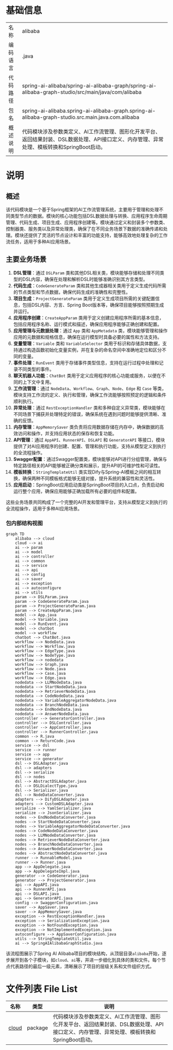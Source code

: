 # 基础信息

|      |      |
|------|------|
| 名称 | alibaba |
| 编码语言 | .java |
| 代码路径 | spring-ai-alibaba/spring-ai-alibaba-graph/spring-ai-alibaba-graph-studio/src/main/java/com/alibaba |
| 包名 | spring-ai-alibaba.spring-ai-alibaba-graph.spring-ai-alibaba-graph-studio.src.main.java.com.alibaba |
| 概述说明 | 代码模块涉及参数类定义、AI工作流管理、图形化开发平台、返回结果封装、DSL数据处理、API接口定义、内存管理、异常处理、模板转换和SpringBoot启动。 |

# 说明

## 概述
该代码模块是一个基于Spring框架的AI工作流管理系统，主要用于管理和处理不同类型节点的数据。模块的核心功能包括DSL数据处理与转换、应用程序生命周期管理、代码生成、项目生成、应用程序创建等。模块通过定义和封装多个参数类、控制器类、服务类以及异常处理类，确保了在不同业务场景下数据的准确传递和处理。模块还提供了灵活的节点设计和丰富的功能支持，能够高效地处理复杂的工作流任务，适用于多种AI应用场景。

## 主要业务场景
1. **DSL管理**：通过 `DSLParam` 类和其他DSL相关类，模块能够存储和处理不同类型的DSL内容，确保在处理和解析DSL时能够准确识别其方言类型。
2. **代码生成**：`CodeGenerateParam` 类和其他生成器相关类用于定义生成代码所需的节点类型和节点数据，确保代码生成的准确性和完整性。
3. **项目生成**：`ProjectGenerateParam` 类用于定义生成项目所需的关键配置信息，包括DSL内容、方言、Spring Boot版本等，确保项目能够按照预期生成并运行。
4. **应用程序创建**：`CreateAppParam` 类用于定义创建应用程序所需的基本信息，包括应用程序名称、运行模式和描述，确保应用程序能够正确创建和配置。
5. **应用管理与元数据处理**：通过 `App` 类和 `AppMetadata` 类，模块能够管理和操作应用的元数据和规格信息，确保在运行模型时具备必要的属性和方法支持。
6. **变量管理**：`Variable` 类和 `VariableSelector` 类用于标识和存储具体数据，支持通过构造函数初始化变量实例，并在复杂的命名空间中准确地定位和区分不同的变量。
7. **事件处理**：`RunEvent` 类用于存储事件类型信息，支持在运行过程中处理和记录不同类型的事件。
8. **聊天机器人功能**：`ChatBot` 类用于定义应用程序的核心功能或服务，以便在不同的上下文中复用。
9. **工作流管理**：通过 `NodeData`、`Workflow`、`Graph`、`Node`、`Edge` 和 `Case` 等类，模块支持工作流的定义、执行和管理，确保工作流能够按照预定的逻辑和条件顺利执行。
10. **异常处理**：通过 `RestExceptionHandler` 类和多种自定义异常类，模块能够在不同场景下捕获并处理特定的错误，确保系统在遇到问题时能够提供清晰、准确的反馈。
11. **内存管理**：`AppMemorySaver` 类负责将应用数据存储在内存中，确保数据的高效访问和操作，并支持应用状态的保存和恢复功能。
12. **API管理**：通过 `AppAPI`、`RunnerAPI`、`DSLAPI` 和 `GeneratorAPI` 等接口，模块提供了对AI应用程序的创建、配置、管理和执行功能，支持从模型定义到执行的全流程操作。
13. **Swagger配置**：通过Swagger配置类，模块能够对API进行分组管理，确保与特定路径相关的API能够被正确分类和展示，提升API的可维护性和可读性。
14. **模板转换**：`StringTemplateUtil` 类实现Dify与Spring-AI模板之间的相互转换，确保两种不同模板格式能够无缝对接，提升系统的兼容性和灵活性。
15. **应用启动**：SpringBoot应用启动类是SpringBoot项目的入口点，负责启动和运行整个应用，确保应用能够正确加载所有必要的组件和配置。

这些业务场景共同构成了一个完整的AI开发和管理平台，支持从模型定义到执行的全流程操作，适用于多种AI应用场景。


### 包内部结构视图

```mermaid
graph TD
    alibaba --> cloud
    cloud --> ai
    ai --> param
    ai --> model
    ai --> controller
    ai --> common
    ai --> service
    ai --> api
    ai --> config
    ai --> saver
    ai --> exception
    ai --> autoconfigure
    ai --> utils
    param --> DSLParam.java
    param --> CodeGenerateParam.java
    param --> ProjectGenerateParam.java
    param --> CreateAppParam.java
    model --> App.java
    model --> Variable.java
    model --> RunEvent.java
    model --> chatbot
    model --> workflow
    chatbot --> ChatBot.java
    workflow --> NodeData.java
    workflow --> Workflow.java
    workflow --> EdgeType.java
    workflow --> NodeType.java
    workflow --> nodedata
    workflow --> Graph.java
    workflow --> Node.java
    workflow --> Case.java
    workflow --> Edge.java
    nodedata --> LLMNodeData.java
    nodedata --> StartNodeData.java
    nodedata --> RetrieverNodeData.java
    nodedata --> CodeNodeData.java
    nodedata --> VariableAggregatorNodeData.java
    nodedata --> BranchNodeData.java
    nodedata --> EndNodeData.java
    nodedata --> AnswerNodeData.java
    controller --> GeneratorController.java
    controller --> DSLController.java
    controller --> AppController.java
    controller --> RunnerController.java
    common --> R.java
    common --> ReturnCode.java
    service --> dsl
    service --> runner
    service --> app
    service --> generator
    dsl --> DSLAdapter.java
    dsl --> adapters
    dsl --> serialize
    dsl --> nodes
    dsl --> AbstractDSLAdapter.java
    dsl --> DSLDialectType.java
    dsl --> Serializer.java
    dsl --> NodeDataConverter.java
    adapters --> DifyDSLAdapter.java
    adapters --> CustomDSLAdapter.java
    serialize --> YamlSerializer.java
    serialize --> JsonSerializer.java
    nodes --> EndNodeDataConverter.java
    nodes --> StartNodeDataConverter.java
    nodes --> VariableAggregatorNodeDataConverter.java
    nodes --> CodeNodeDataConverter.java
    nodes --> LLMNodeDataConverter.java
    nodes --> RetrieverNodeDataConverter.java
    nodes --> BranchNodeDataConverter.java
    nodes --> AnswerNodeDataConverter.java
    nodes --> AbstractNodeDataConverter.java
    runner --> RunnableModel.java
    runner --> Runner.java
    app --> AppDelegate.java
    app --> AppDelegateImpl.java
    generator --> CodeGenerator.java
    generator --> ProjectGenerator.java
    api --> AppAPI.java
    api --> RunnerAPI.java
    api --> DSLAPI.java
    api --> GeneratorAPI.java
    config --> SwaggerConfiguration.java
    saver --> AppSaver.java
    saver --> AppMemorySaver.java
    exception --> RestExceptionHandler.java
    exception --> SerializationException.java
    exception --> NotFoundException.java
    exception --> NotImplementedException.java
    autoconfigure --> AppSaverConfiguration.java
    utils --> StringTemplateUtil.java
    ai --> SpringAIAlibabaGraphStudio.java
```

该流程图展示了Spring AI Alibaba项目的模块结构，从顶层目录`alibaba`开始，逐步展开到各个子模块，如`cloud`、`ai`等，并进一步细化到具体的类和文件。每个节点代表路径的最后一级元素，清晰展示了项目的层级关系和文件组织方式。

# 文件列表 File List

| 名称   | 类型  | 说明 |
|-------|------|-------------|
| [cloud](cloud/_module.md) | package | 代码模块涉及参数类定义、AI工作流管理、图形化开发平台、返回结果封装、DSL数据处理、API接口定义、内存管理、异常处理、模板转换和SpringBoot启动。 |


